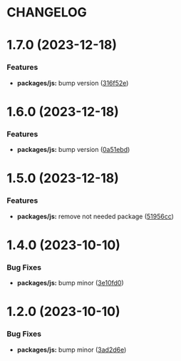 # CHANGELOG

# 1.7.0 (2023-12-18)


### Features

* **packages/js:** bump version ([316f52e](https://github.mpi-internal.com/scmspain/frontend-all--pet-project-ts/commit/316f52e8d7760e31dba93e057cb11a338db71f2c))



# 1.6.0 (2023-12-18)


### Features

* **packages/js:** bump version ([0a51ebd](https://github.mpi-internal.com/scmspain/frontend-all--pet-project-ts/commit/0a51ebd7b2d12fd6149c4c9571c9fd8e8dcf4e69))



# 1.5.0 (2023-12-18)


### Features

* **packages/js:** remove not needed package ([51956cc](https://github.mpi-internal.com/scmspain/frontend-all--pet-project-ts/commit/51956cc7f64bf6e337cb30508820a9c7f852dd3a))



# 1.4.0 (2023-10-10)


### Bug Fixes

* **packages/js:** bump minor ([3e10fd0](https://github.mpi-internal.com/scmspain/frontend-all--pet-project-ts/commit/3e10fd05e2d2795cc32929f53e8f802424221c53))



# 1.2.0 (2023-10-10)


### Bug Fixes

* **packages/js:** bump minor ([3ad2d6e](https://github.mpi-internal.com/scmspain/frontend-all--pet-project-ts/commit/3ad2d6e201103721e7ed50674307a2d28c5e889b))



